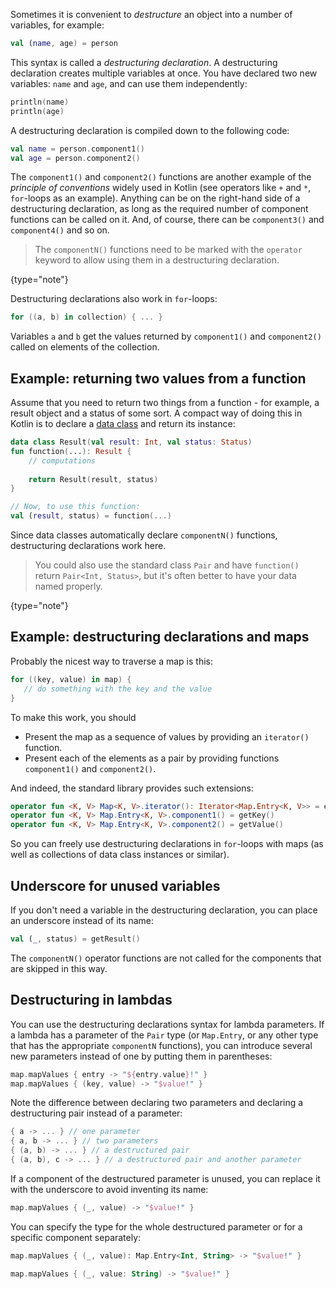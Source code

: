 [//]: # (title: Destructuring declarations)

Sometimes it is convenient to *destructure* an object into a number of variables, for example:

```kotlin
val (name, age) = person 
```

This syntax is called a *destructuring declaration*. A destructuring declaration creates multiple variables at once.
You have declared two new variables: `name` and `age`, and can use them independently:

 ```kotlin
println(name)
println(age)
```

A destructuring declaration is compiled down to the following code:

```kotlin
val name = person.component1()
val age = person.component2()
```

The `component1()` and `component2()` functions are another example of the *principle of conventions* widely used in Kotlin 
(see operators like `+` and `*`, `for`-loops as an example). 
Anything can be on the right-hand side of a destructuring declaration, as long as the required number of component 
functions can be called on it. And, of course, there can be `component3()` and `component4()` and so on.

> The `componentN()` functions need to be marked with the `operator` keyword to allow using them in a destructuring 
>declaration.
>
{type="note"}

Destructuring declarations also work in `for`-loops:

```kotlin
for ((a, b) in collection) { ... }
```

Variables `a` and `b` get the values returned by `component1()` and `component2()` called on elements of the collection. 

## Example: returning two values from a function
 
Assume that you need to return two things from a function - for example, a result object and a status of some sort.
A compact way of doing this in Kotlin is to declare a [data class](data-classes.md) and return its instance:

```kotlin
data class Result(val result: Int, val status: Status)
fun function(...): Result {
    // computations
    
    return Result(result, status)
}

// Now, to use this function:
val (result, status) = function(...)
```

Since data classes automatically declare `componentN()` functions, destructuring declarations work here.

> You could also use the standard class `Pair` and have `function()` return `Pair<Int, Status>`, 
> but it's often better to have your data named properly.
>
{type="note"}

## Example: destructuring declarations and maps

Probably the nicest way to traverse a map is this:

```kotlin
for ((key, value) in map) {
   // do something with the key and the value
}
```

To make this work, you should 

* Present the map as a sequence of values by providing an `iterator()` function.
* Present each of the elements as a pair by providing functions `component1()` and `component2()`.
  
And indeed, the standard library provides such extensions:

```kotlin
operator fun <K, V> Map<K, V>.iterator(): Iterator<Map.Entry<K, V>> = entrySet().iterator()
operator fun <K, V> Map.Entry<K, V>.component1() = getKey()
operator fun <K, V> Map.Entry<K, V>.component2() = getValue()
```

So you can freely use destructuring declarations in `for`-loops with maps (as well as collections of data class instances or similar).

## Underscore for unused variables

If you don't need a variable in the destructuring declaration, you can place an underscore instead of its name:

```kotlin
val (_, status) = getResult()
```

The `componentN()` operator functions are not called for the components that are skipped in this way.

## Destructuring in lambdas

You can use the destructuring declarations syntax for lambda parameters.
If a lambda has a parameter of the `Pair` type (or `Map.Entry`, or any other type that has the appropriate `componentN` 
functions), you can introduce several new parameters instead of one by putting them in parentheses:   

```kotlin
map.mapValues { entry -> "${entry.value}!" }
map.mapValues { (key, value) -> "$value!" }
```

Note the difference between declaring two parameters and declaring a destructuring pair instead of a parameter:  

```kotlin
{ a -> ... } // one parameter
{ a, b -> ... } // two parameters
{ (a, b) -> ... } // a destructured pair
{ (a, b), c -> ... } // a destructured pair and another parameter
```

If a component of the destructured parameter is unused, you can replace it with the underscore to avoid inventing its name:

```kotlin
map.mapValues { (_, value) -> "$value!" }
```

You can specify the type for the whole destructured parameter or for a specific component separately:

```kotlin
map.mapValues { (_, value): Map.Entry<Int, String> -> "$value!" }

map.mapValues { (_, value: String) -> "$value!" }
```

